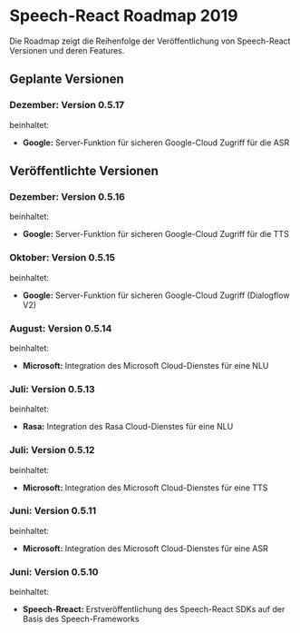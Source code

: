 # Speech-React Roadmap 2019

Die Roadmap zeigt die Reihenfolge der Veröffentlichung von Speech-React Versionen und deren Features.


## Geplante Versionen


### Dezember: Version 0.5.17

beinhaltet:

* **Google:** Server-Funktion für sicheren Google-Cloud Zugriff für die ASR



## Veröffentlichte Versionen



### Dezember: Version 0.5.16

beinhaltet:

* **Google:** Server-Funktion für sicheren Google-Cloud Zugriff für die TTS


### Oktober: Version 0.5.15

beinhaltet:

* **Google:** Server-Funktion für sicheren Google-Cloud Zugriff (Dialogflow V2)


### August: Version 0.5.14

beinhaltet:

* **Microsoft:** Integration des Microsoft Cloud-Dienstes für eine NLU


### Juli: Version 0.5.13

beinhaltet:

* **Rasa:** Integration des Rasa Cloud-Dienstes für eine NLU


### Juli: Version 0.5.12

beinhaltet:

* **Microsoft:** Integration des Microsoft Cloud-Dienstes für eine TTS


### Juni: Version 0.5.11

beinhaltet:

* **Microsoft:** Integration des Microsoft Cloud-Dienstes für eine ASR


### Juni: Version 0.5.10

beinhaltet:

* **Speech-Rreact:** Erstveröffentlichung des Speech-React SDKs auf der Basis des Speech-Frameworks


